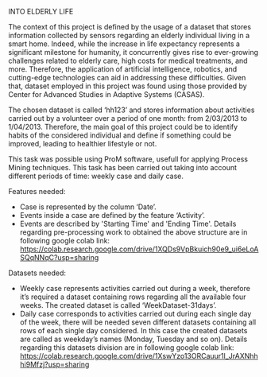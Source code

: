 INTO ELDERLY LIFE

The context of this project is defined by the usage of a dataset that stores information collected by sensors regarding an elderly individual living in a smart home. 
Indeed, while the increase in life expectancy represents a significant milestone for humanity, it concurrently gives rise to ever-growing challenges related to elderly care, 
high costs for medical treatments, and more. Therefore, the application of artificial intelligence, robotics, and cutting-edge technologies can aid in addressing these difficulties.
Given that, dataset employed in this project was found using those provided by Center for Advanced Studies in Adaptive Systems (CASAS).

The chosen dataset is called ‘hh123’ and stores information about activities carried out by a volunteer over a period of one month: from 2/03/2013 to 1/04/2013. 
Therefore, the main goal of this project could be to identify habits of the considered individual and define if something could be improved, leading to healthier lifestyle or not.

This task was possible using ProM software, usefull for applying Process Mining techniques.
This task has been carried out taking into account different periods of time: weekly case and daily case.

Features needed:
- Case is represented by the column ‘Date’.
- Events inside a case are defined by the feature ‘Activity’.
- Events are described by 'Starting Time' and 'Ending Time'.
Details regarding pre-processing work to obtained the above structure are in following google colab link: https://colab.research.google.com/drive/1XQDs9VpBkuich90e9_ui6eLoASQqNNqC?usp=sharing 

Datasets needed:
- Weekly case represents activities carried out during a week, therefore it’s required a dataset containing rows regarding all the available four weeks.
The created dataset is called ‘WeekDataset-31days’.
- Daily case corresponds to activities carried out during each single day of the week, there will be needed seven different datasets containing all rows of each single day considered.
In this case the created datasets are called as weekday’s names (Monday, Tuesday and so on).
Details regarding this datasets division are in following google colab link: https://colab.research.google.com/drive/1XswYzo13ORCauur1l_JrAXNhhhi9Mfzj?usp=sharing

